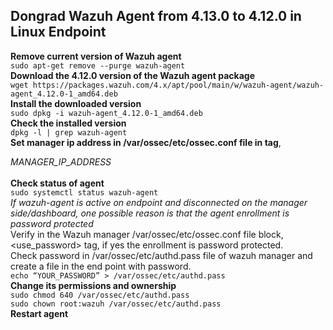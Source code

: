 ## Dongrad Wazuh Agent from 4.13.0 to 4.12.0 in Linux Endpoint
**Remove current version of Wazuh agent**<br> 
`sudo apt-get remove --purge wazuh-agent`<br>
**Download the 4.12.0 version of the Wazuh agent package**<br>
`wget https://packages.wazuh.com/4.x/apt/pool/main/w/wazuh-agent/wazuh-agent_4.12.0-1_amd64.deb`<br>
**Install the downloaded version**<br> 
`sudo dpkg -i wazuh-agent_4.12.0-1_amd64.deb`<br>
**Check the installed version**<br> 
`dpkg -l | grep wazuh-agent`<br>
**Set manager ip address in /var/ossec/etc/ossec.conf file in <server> tag**, *<address>MANAGER_IP_ADDRESS</address>*<br>
**Check status of agent**<br> 
`sudo systemctl status wazuh-agent`<br>
*If wazuh-agent is active on endpoint and disconnected on the manager side/dashboard, one possible reason is that the agent enrollment is password protected*<br>
Verify in the Wazuh manager /var/ossec/etc/ossec.conf file <auth> block, <use_password> tag, if yes the enrollment is password protected.<br>
Check password in /var/ossec/etc/authd.pass file of wazuh manager and create a file in the end point with password.<br> 
`echo “YOUR_PASSWORD” > /var/ossec/etc/authd.pass`<br>
**Change its permissions and ownership**<br>
`sudo chmod 640 /var/ossec/etc/authd.pass`<br>
`sudo chown root:wazuh /var/ossec/etc/authd.pass`<br>
**Restart agent** 
